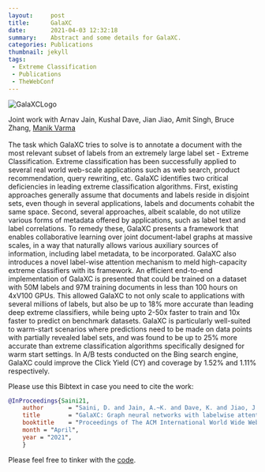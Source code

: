 ```yaml
---
layout:     post
title:      GalaXC
date:       2021-04-03 12:32:18
summary:    Abstract and some details for GalaXC.
categories: Publications
thumbnail: jekyll
tags:
 - Extreme Classification
 - Publications
 - TheWebConf
---
```



![GalaXCLogo](https://i.postimg.cc/hP3DGkLv/thumb.jpg)

Joint work with Arnav Jain, Kushal Dave, Jian Jiao, Amit Singh, Bruce Zhang, [Manik Varma](http://manikvarma.org/)
<br>
<br>
The task which GalaXC tries to solve is to annotate a document with the most relevant subset of labels from an extremely large label set - Extreme Classification. Extreme classification has been successfully applied to several real world web-scale applications such as web search, product recommendation, query rewriting, etc. GalaXC identifies two critical deficiencies in leading extreme classification algorithms. First, existing approaches generally assume that documents and labels reside in disjoint sets, even though in several applications, labels and documents cohabit the same space. Second, several approaches, albeit scalable, do not utilize various forms of metadata offered by applications, such as label text and label correlations. To remedy these, GalaXC presents a framework that enables collaborative learning over joint document-label graphs at massive scales, in a way that naturally allows various auxiliary sources of information, including label metadata, to be incorporated. GalaXC also introduces a novel label-wise attention mechanism to meld high-capacity extreme classifiers with its framework. An efficient end-to-end implementation of GalaXC is presented that could be trained on a dataset with 50M labels and 97M training documents in less than 100 hours on 4xV100 GPUs.
This allowed GalaXC to not only scale to applications with several millions of labels, but also be up to 18% more accurate than leading deep extreme classifiers, while being upto 2-50x faster to train and 10x faster to predict on benchmark datasets. GalaXC is particularly well-suited to warm-start scenarios where predictions need to be made on data points with partially revealed label sets, and was found to be up to 25% more accurate than extreme classification algorithms specifically designed for warm start settings. In A/B tests conducted on the Bing search engine, GalaXC could improve the Click Yield (CY) and coverage by 1.52% and 1.11% respectively.

Please use this Bibtext in case you need to cite the work:
```bib
@InProceedings{Saini21,
	author       = "Saini, D. and Jain, A.~K. and Dave, K. and Jiao, J. and Singh, A. and Zhang, R. and Varma, M.",
	title        = "GalaXC: Graph neural networks with labelwise attention for extreme classification",
	booktitle    = "Proceedings of The ACM International World Wide Web Conference",
	month = "April",
	year = "2021",
	}
```

Please feel free to tinker with the [code](https://github.com/Extreme-classification/GalaXC).
